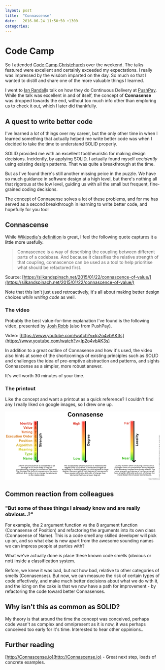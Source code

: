 ```yaml
---
layout: post
title:  "Connascense"
date:   2016-06-24 11:50:50 +1300
categories:
---
```


# Code Camp

So I attended [Code Camp Christchurch](http://codecampchristchurch.com) over the weekend. The talks featured were excellent and certainly exceeded my expectations. I really was impressed by the wisdom imparted on the day. So much so that I wanted to distill and share one of the more valuable things I learned.

I went to [Ian Randall](http://twitter.com/kiwipom)s talk on how they do Continuous Delivery at [PushPay](http://pushpay.com). While the talk was excellent in and of itself, the concept of **Connasense** was dropped towards the end, without too much info other than emploring us to check it out, which I later did thankfully.

## A quest to write better code

I've learned a *lot* of things over my career, but the only other time in when I learned something that actually helped me write better code was when I decided to take the time to understand SOLID properly.

SOLID provided me with an excellent tool/heuristic for making design decisions. Incidently, by applying SOLID, I actually found myself *accidently* using existing design patterns. That was quite a breakthrough at the time.

But as I've found there's still another missing peice in the puzzle. We have so much guidance in software design at a high level, but there's nothing all that rigorous at the low level, guiding us with all the small but frequent, fine-grained coding decisions.

The concept of Connasense solves a lot of these problems, and for me has served as a second breakthrough in learning to write better code, and hopefully for you too!

## Connascense

While [Wikipedia's definition](https://en.wikipedia.org/wiki/Connascence_%28computer_programming%29) is great, I feel the following quote captures it a little more usefully.

> Connascence is a way of describing the coupling between different parts of a codebase. And because it classifies the relative strength of that coupling, connascence can be used as a tool to help prioritise what should be refactored first.

Source: [https://silkandspinach.net/2015/01/22/connascence-of-value/](https://silkandspinach.net/2015/01/22/connascence-of-value/)

Note that this isn't just used retroactively, it's all about making better design choices *while writing code* as well.

### The video

Probably the best value-for-time explanation I've found is the following video, presented by [Josh Robb](http://twitter.com/josh_robb) (also from PushPay).

Video: [https://www.youtube.com/watch?v=Ip2o4vbAK3s](https://www.youtube.com/watch?v=Ip2o4vbAK3s)

In addition to a great outline of Connasense and how it's used, the video also hints at some of the shortcomings of existing principles such as SOLID and challenges the idea of pre-emptive abstraction and patterns, and sights Connascense as a simpler, more robust answer.

It's well worth 30 minutes of your time.

### The printout

Like the concept and want a printout as a quick reference? I couldn't find any I really liked on google images, so I drew one up.

<a href="/assets/images/posts/connascense.jpg" target="_blank">![Connascense reference](/assets/images/posts/connascense.jpg)</a>

## Common reaction from colleagues

### "But some of these things I already know and are really obvious..?"

For example, the 2 argument function vs the 8 argument function (Connasense of Position) and refactoring the arguments into its own class (Connasense of Name). This is a code smell any skilled developer will pick up on, and so what else is new apart from the awesome sounding names we can impress people at parties with?

What we've actually done is place these known code smells (obvious or not) inside a classification system.

Before, we knew it was bad, but not how bad, relative to other categories of smells (Connasenses). But now, we can measure the risk of certain types of code effectively, and make much better decisions about what we do with it, and the icing on the cake is that we now have a path for improvement - by refactoring the code toward better Connasenses.

## Why isn't this as common as SOLID?

My theory is that around the time the concept was conceived, perhaps code wasn't as complex and omnipresent as it is now, it was perhaps conceived too early for it's time. Interested to hear other oppinions..

## Further reading

[http://Connascense.io](http://Connascense.io) - Great next step, loads of concrete examples.
